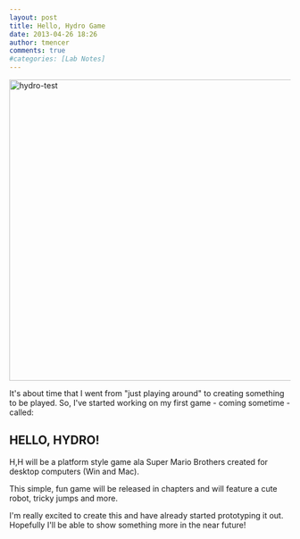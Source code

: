 ```yaml
---
layout: post
title: Hello, Hydro Game
date: 2013-04-26 18:26
author: tmencer
comments: true
#categories: [Lab Notes]
---
```

<a href="http://www.cubelabmedia.com/wp-content/uploads/2013/04/hydro-test.png"><img class="aligncenter size-full wp-image-311" alt="hydro-test" src="http://www.cubelabmedia.com/wp-content/uploads/2013/04/hydro-test.png" width="960" height="540" /></a>

It's about time that I went from "just playing around" to creating something to be played. So, I've started working on my first game - coming sometime - called:
<h2>HELLO, HYDRO!</h2>
H,H will be a platform style game ala Super Mario Brothers created for desktop computers (Win and Mac).

This simple, fun game will be released in chapters and will feature a cute robot, tricky jumps and more.

I'm really excited to create this and have already started prototyping it out. Hopefully I'll be able to show something more in the near future!
